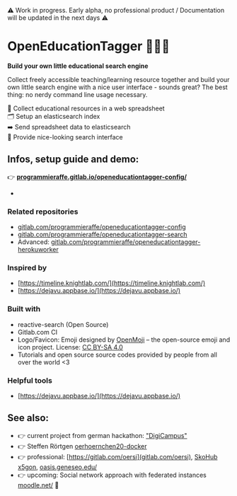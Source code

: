 
⚠️ Work in progress. Early alpha, no professional product / Documentation will be updated in the next days ⚠️ 


# OpenEducationTagger 👩‍💻🔎

**Build your own little educational search engine**

Collect freely accessible teaching/learning resource together and build your own little search engine with a nice user interface - sounds great? The best thing: no nerdy command line usage necessary.

📝 Collect educational resources in a web spreadsheet<br>
🗂 Setup an elasticsearch index<br>
➡️ Send spreadsheet data to elasticsearch<br>
🔎 Provide nice-looking search interface

## Infos, setup guide and demo:


👉 **[programmieraffe.gitlab.io/openeducationtagger-config/](https://programmieraffe.gitlab.io/openeducationtagger-config/)**

-

### Related repositories

- [gitlab.com/programmieraffe/openeducationtagger-config](https://gitlab.com/programmieraffe/openeducationtagger-config)
- [gitlab.com/programmieraffe/openeducationtagger-search](https://gitlab.com/programmieraffe/openeducationtagger-search)
- Advanced: [gitlab.com/programmieraffe/openeducationtagger-herokuworker](https://gitlab.com/programmieraffe/openeducationtagger-herokuworker)

### Inspired by

- [https://timeline.knightlab.com/](https://timeline.knightlab.com/)
- [https://dejavu.appbase.io/](https://dejavu.appbase.io/)

### Built with

- reactive-search (Open Source)
- Gitlab.com CI
- Logo/Favicon: Emoji designed by [OpenMoji](https://openmoji.org/) – the open-source emoji and icon project. License: [CC BY-SA 4.0](https://creativecommons.org/licenses/by-sa/4.0/#)
- Tutorials and open source source codes provided by people from all over the world <3

### Helpful tools

- [https://dejavu.appbase.io/](https://dejavu.appbase.io/)

## See also:

- 👉 current project from german hackathon: ["DigiCampus"](https://twitter.com/FloRa_Education/status/1242056840671879168)
- 👉 Steffen Rörtgen [oerhoernchen20-docker](https://github.com/sroertgen/oerhoernchen20_docker/tree/master/docker_hoernchen)
- 👉 professional: [https://gitlab.com/oersi](gitlab.com/oersi), [SkoHub](https://skohub.io/) [x5gon](https://www.x5gon.org/), [oasis.geneseo.edu/](https://oasis.geneseo.edu/)
- 👉 upcoming: Social network approach with federated instances  [moodle.net/](https://moodle.net/) 💛